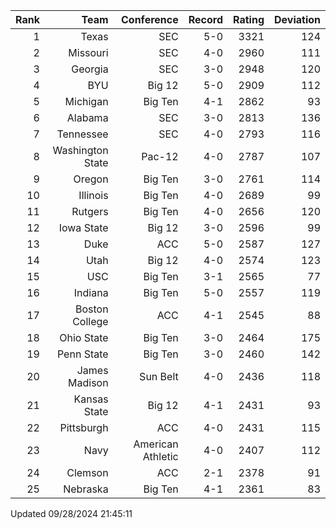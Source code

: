 | Rank  | Team                 | Conference           | Record   | Rating | Deviation |
| ---:  | ---:                 | ---:                 | ---:     | ---:   | ---:      |
| 1     | Texas                | SEC                  | 5-0      | 3321   | 124       |
| 2     | Missouri             | SEC                  | 4-0      | 2960   | 111       |
| 3     | Georgia              | SEC                  | 3-0      | 2948   | 120       |
| 4     | BYU                  | Big 12               | 5-0      | 2909   | 112       |
| 5     | Michigan             | Big Ten              | 4-1      | 2862   | 93        |
| 6     | Alabama              | SEC                  | 3-0      | 2813   | 136       |
| 7     | Tennessee            | SEC                  | 4-0      | 2793   | 116       |
| 8     | Washington State     | Pac-12               | 4-0      | 2787   | 107       |
| 9     | Oregon               | Big Ten              | 3-0      | 2761   | 114       |
| 10    | Illinois             | Big Ten              | 4-0      | 2689   | 99        |
| 11    | Rutgers              | Big Ten              | 4-0      | 2656   | 120       |
| 12    | Iowa State           | Big 12               | 3-0      | 2596   | 99        |
| 13    | Duke                 | ACC                  | 5-0      | 2587   | 127       |
| 14    | Utah                 | Big 12               | 4-0      | 2574   | 123       |
| 15    | USC                  | Big Ten              | 3-1      | 2565   | 77        |
| 16    | Indiana              | Big Ten              | 5-0      | 2557   | 119       |
| 17    | Boston College       | ACC                  | 4-1      | 2545   | 88        |
| 18    | Ohio State           | Big Ten              | 3-0      | 2464   | 175       |
| 19    | Penn State           | Big Ten              | 3-0      | 2460   | 142       |
| 20    | James Madison        | Sun Belt             | 4-0      | 2436   | 118       |
| 21    | Kansas State         | Big 12               | 4-1      | 2431   | 93        |
| 22    | Pittsburgh           | ACC                  | 4-0      | 2431   | 115       |
| 23    | Navy                 | American Athletic    | 4-0      | 2407   | 112       |
| 24    | Clemson              | ACC                  | 2-1      | 2378   | 91        |
| 25    | Nebraska             | Big Ten              | 4-1      | 2361   | 83        |

Updated 09/28/2024 21:45:11
